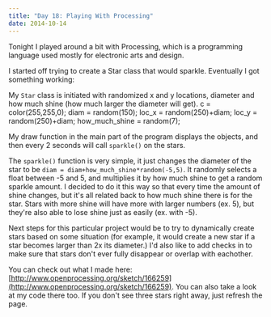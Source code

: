 ```yaml
---
title: "Day 18: Playing With Processing"
date: 2014-10-14
---
```


Tonight I played around a bit with Processing, which is a programming language used mostly for electronic arts and design. 

I started off trying to create a Star class that would sparkle. Eventually I got something working:

My `Star` class is initiated with randomized x and y locations, diameter and how much shine (how much larger the diameter will get). 
	c = color(255,255,0);
	diam = random(150);
	loc_x = random(250)+diam; 
	loc_y = random(250)+diam; 
	how_much_shine = random(7);
	
My draw function in the main part of the program displays the objects, and then every 2 seconds will call `sparkle()` on the stars.

The `sparkle()` function is very simple, it just changes the diameter of the star to be `diam = diam+how_much_shine*random(-5,5)`. It randomly selects a float between -5 and 5, and multiplies it by how much shine to get a random sparkle amount. I decided to do it this way so that every time the amount of shine changes, but it's all related back to how much shine there is for the star. Stars with more shine will have more with larger numbers (ex. 5), but they're also able to lose shine just as easily (ex. with -5).

Next steps for this particular project would be to try to dynamically create stars based on some situation (for example, it would create a new star if a star becomes larger than 2x its diameter.) I'd also like to add checks in to make sure that stars don't ever fully disappear or overlap with eachother.

You can check out what I made here: [http://www.openprocessing.org/sketch/166259](http://www.openprocessing.org/sketch/166259). You can also take a look at my code there too. If you don't see three stars right away, just refresh the page.